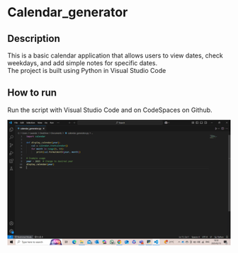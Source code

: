 # Calendar_generator

## Description
This is a basic calendar application that allows users to view dates, check weekdays, and add simple notes for specific dates.  
The project is built using Python in Visual Studio Code

## How to run
Run the script with Visual Studio Code and on CodeSpaces on Github.

![Project Screenshot](https://github.com/Lwa-nde62/lwande-gubelana/blob/main/Screenshot%20(104).png?raw=true)
